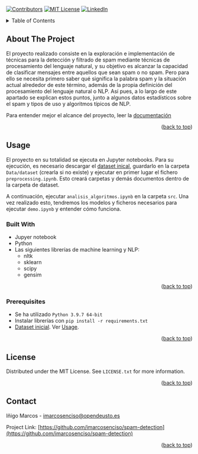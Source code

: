 <!-- Template obtained from:
https://github.com/othneildrew/Best-README-Template
-->

<div id="top"></div>

<!-- PROJECT SHIELDS -->
[![Contributors][contributors-shield]][contributors-url]
[![MIT License][license-shield]][license-url]
[![LinkedIn][linkedin-shield]][linkedin-url]


<!-- TABLE OF CONTENTS -->
<details>
  <summary>Table of Contents</summary>
  <ol>
    <li><a href="#about-the-project">About The Project</a></li>
    <li>
      <a href="#usage">Usage</a>
      <ul>
        <li><a href="#built-with">Built With</a></li>
        <li><a href="#prerrequisites">Prerequisites</a></li>
      </ul>
    </li>
    <li><a href="#license">License</a></li>
    <li><a href="#contact">Contact</a></li>
  </ol>
</details>



<!-- ABOUT THE PROJECT -->
## About The Project
El proyecto realizado consiste en la exploración e implementación de técnicas para la detección y filtrado de spam mediante técnicas de procesamiento del lenguaje natural, y su objetivo es alcanzar la capacidad de clasificar mensajes entre aquellos que sean spam o no spam. Pero para ello se necesita primero saber qué significa la palabra spam y la situación actual alrededor de este término, además de la propia definición del procesamiento del lenguaje natural o NLP. Así pues, a lo largo de este apartado se explican estos puntos, junto a algunos datos estadísticos sobre el spam y tipos de uso y algoritmos típicos de NLP.

Para entender mejor el alcance del proyecto, leer la [documentación](https://drive.google.com/file/d/1BrQKt97ZFfvzZXb24kC6ivpHUCduqSzk/view?usp=sharing)

<p align="right">(<a href="#top">back to top</a>)</p>


<!-- USAGE -->
## Usage
El proyecto en su totalidad se ejecuta en Jupyter notebooks. Para su ejecución, es necesario descargar el [dataset inical](https://archive.ics.uci.edu/ml/datasets/sms+spam+collection), guardarlo en la carpeta `Data/dataset` (crearla si no existe) y ejecutar en primer lugar el fichero `preprocessing.ipynb`. Esto creará carpetas y demás documentos dentro de la carpeta de dataset.

A continuación, ejecutar `analisis_algoritmos.ipynb` en la carpeta `src`. Una vez realizado esto, tendremos los modelos y ficheros necesarios para ejecutar `demo.ipynb` y entender cómo funciona.


### Built With
* Jupyer notebook
* Python
* Las siguientes librerías de machine learning y NLP:
    * nltk
    * sklearn
    * scipy
    * gensim
<p align="right">(<a href="#top">back to top</a>)</p>


### Prerequisites
* Se ha utilizado `Python 3.9.7 64-bit`
* Instalar librerías con `pip install -r requirements.txt`
* [Dataset inicial](https://archive.ics.uci.edu/ml/datasets/sms+spam+collection). Ver <a href="##usage">Usage</a>.

<p align="right">(<a href="#top">back to top</a>)</p>


<!-- LICENSE -->
## License
Distributed under the MIT License. See `LICENSE.txt` for more information.

<p align="right">(<a href="#top">back to top</a>)</p>


<!-- CONTACT -->
## Contact

Iñigo Marcos - imarcosenciso@opendeusto.es

Project Link: [https://github.com/imarcosenciso/spam-detection](https://github.com/imarcosenciso/spam-detection)

<p align="right">(<a href="#top">back to top</a>)</p>


<!-- MARKDOWN LINKS & IMAGES -->
[contributors-shield]: https://img.shields.io/github/contributors/imarcosenciso/spam-detection.svg?style=for-the-badge
[contributors-url]: https://github.com/imarcosenciso/spam-detection/graphs/contributors
[license-shield]: https://img.shields.io/github/license/imarcosenciso/spam-detection.svg?style=for-the-badge
[license-url]: https://github.com/imarcosenciso/spam-detection/master/LICENSE.txt
[linkedin-shield]: https://img.shields.io/badge/-LinkedIn-black.svg?style=for-the-badge&logo=linkedin&colorB=555
[linkedin-url]: https://www.linkedin.com/in/i%C3%B1igo-marcos-0a68781b9/

